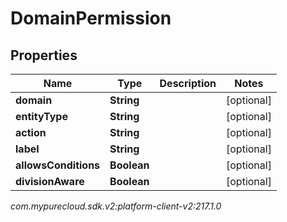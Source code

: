 # DomainPermission


## Properties

| Name | Type | Description | Notes |
| ------------ | ------------- | ------------- | ------------- |
| **domain** | **String** |  |  [optional] |
| **entityType** | **String** |  |  [optional] |
| **action** | **String** |  |  [optional] |
| **label** | **String** |  |  [optional] |
| **allowsConditions** | **Boolean** |  |  [optional] |
| **divisionAware** | **Boolean** |  |  [optional] |




_com.mypurecloud.sdk.v2:platform-client-v2:217.1.0_
